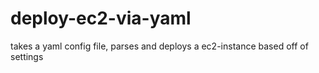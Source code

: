 # deploy-ec2-via-yaml
takes a yaml config file, parses and deploys a ec2-instance based off of settings

